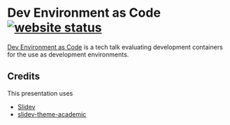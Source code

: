 # Dev Environment as Code [![website status](https://img.shields.io/website?down_color=red&style=for-the-badge&up_color=green&url=https%3A%2F%2Fdev-environment-as-code.alex-eble.de)](https://dev-environment-as-code.alex-eble.de)

[Dev Environment as Code](https://dev-environment-as-code.alex-eble.de) is a tech talk evaluating development containers for the use as development environments.

## Credits

This presentation uses

- [Slidev](https://github.com/slidevjs/slidev)
- [slidev-theme-academic](https://github.com/alexanderdavide/slidev-theme-academic)
